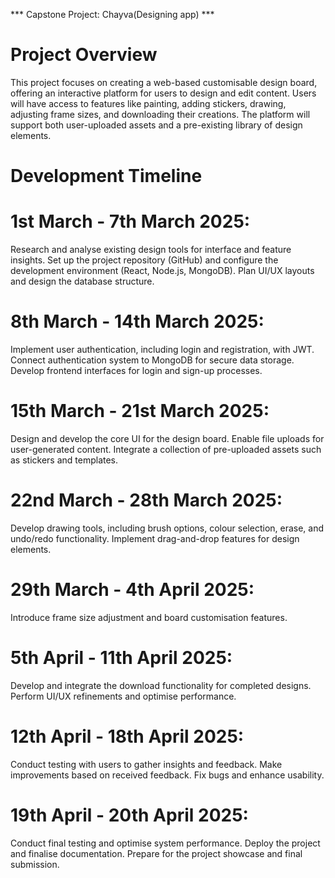 *** Capstone Project: Chayva(Designing app) ***

# Project Overview
This project focuses on creating a web-based customisable design board, offering an interactive platform for users to design and edit content. Users will have access to features like painting, adding stickers, drawing, adjusting frame sizes, and downloading their creations. The platform will support both user-uploaded assets and a pre-existing library of design elements.


# Development Timeline

# 1st March - 7th March 2025:
Research and analyse existing design tools for interface and feature insights.
Set up the project repository (GitHub) and configure the development environment (React, Node.js, MongoDB).
Plan UI/UX layouts and design the database structure.

# 8th March - 14th March 2025:
Implement user authentication, including login and registration, with JWT.
Connect authentication system to MongoDB for secure data storage.
Develop frontend interfaces for login and sign-up processes.

# 15th March - 21st March 2025:
Design and develop the core UI for the design board.
Enable file uploads for user-generated content.
Integrate a collection of pre-uploaded assets such as stickers and templates.

# 22nd March - 28th March 2025:
Develop drawing tools, including brush options, colour selection, erase, and undo/redo functionality.
Implement drag-and-drop features for design elements.

# 29th March - 4th April 2025:
Introduce frame size adjustment and board customisation features.

# 5th April - 11th April 2025:
Develop and integrate the download functionality for completed designs.
Perform UI/UX refinements and optimise performance.

# 12th April - 18th April 2025:
Conduct testing with users to gather insights and feedback.
Make improvements based on received feedback.
Fix bugs and enhance usability.

# 19th April - 20th April 2025:
Conduct final testing and optimise system performance.
Deploy the project and finalise documentation.
Prepare for the project showcase and final submission.

